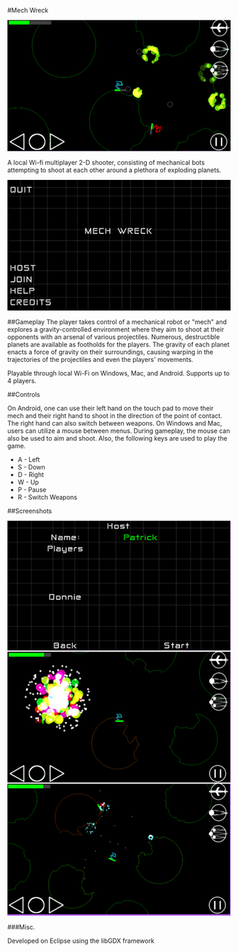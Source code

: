 #Mech Wreck

![2](https://github.com/trickly/mech_wreck/blob/master/Screenshots/5.png?raw=true)

A local Wi-fi multiplayer 2-D shooter, consisting of mechanical bots attempting to shoot at each other around a plethora of exploding planets.

![1](https://raw.githubusercontent.com/trickly/mech_wreck/master/Screenshots/1.png)

##Gameplay
The player takes control of a mechanical robot or "mech" and explores a gravity-controlled environment where they aim to shoot at their opponents with an arsenal of various projectiles. Numerous, destructible planets are available as footholds for the players. The gravity of each planet enacts a force of gravity on their surroundings, causing warping in the trajectories of the projectiles and even the players' movements. 

Playable through local Wi-Fi on Windows, Mac, and Android. Supports up to 4 players.

##Controls

On Android, one can use their left hand on the touch pad to move their mech and their right hand to shoot in the direction of the point of contact. The right hand can also switch between weapons.
On Windows and Mac, users can utilize a mouse between menus. During gameplay, the mouse can also be used to aim and shoot. Also, the following keys are used to play the game. 
* A - Left
* S - Down
* D - Right
* W - Up
* P - Pause
* R - Switch Weapons 

##Screenshots

![2](https://github.com/trickly/mech_wreck/blob/master/Screenshots/2.png?raw=true)
![6](https://github.com/trickly/mech_wreck/blob/master/Screenshots/6.png?raw=true)
![7](https://github.com/trickly/mech_wreck/blob/master/Screenshots/7.png?raw=true)

###Misc.

Developed on Eclipse using the libGDX framework
